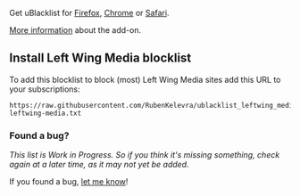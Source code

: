 Get uBlacklist for [Firefox](https://addons.mozilla.org/en-US/firefox/addon/ublacklist/), [Chrome](https://chromewebstore.google.com/detail/ublacklist/pncfbmialoiaghdehhbnbhkkgmjanfhe) or [Safari](https://apps.apple.com/us/app/ublacklist-for-safari/id1547912640). 

[More information](https://iorate.github.io/ublacklist/docs) about the add-on.

## Install Left Wing Media blocklist

To add this blocklist to block (most) Left Wing Media sites add this URL to your subscriptions:

```
https://raw.githubusercontent.com/RubenKelevra/ublacklist_leftwing_media/master/ublacklist-leftwing-media.txt
```

### Found a bug?

_This list is Work in Progress. So if you think it's missing something, check again at a later time, as it may not yet be added._

If you found a bug, [let me know](https://github.com/RubenKelevra/ublacklist_leftwing_media/issues/new/choose)!
